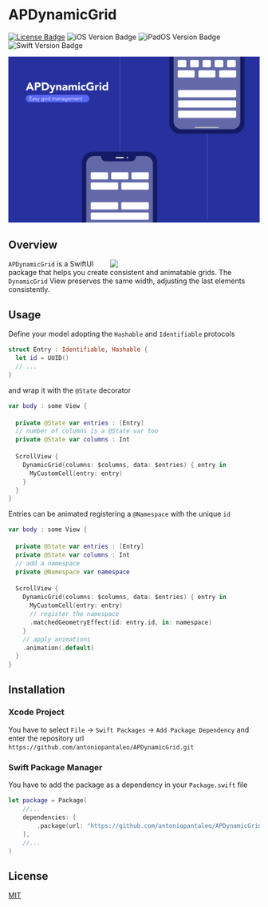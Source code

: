 # APDynamicGrid

[![License Badge](https://img.shields.io/badge/License-MIT-green?style=flat-square)](LICENSE.txt) ![iOS Version Badge](https://img.shields.io/badge/iOS-14.0-informational?style=flat-square&logo=apple&logoColor=white) ![iPadOS Version Badge](https://img.shields.io/badge/iPadOS-14.0-informational?style=flat-square&logo=apple&logoColor=white) ![Swift Version Badge](https://img.shields.io/badge/Swift-5.5-orange?style=flat-square&logo=swift&logoColor=white)

![Package Presentation Image](Assets/APDynamicGrid.png)

## Overview 

<img src="Assets/demo.gif" align="right" width="300"/>

`APDynamicGrid` is a SwiftUI package that helps you create consistent and animatable grids. The `DynamicGrid` View preserves the same width, adjusting the last elements consistently.

## Usage

Define your model adopting the `Hashable` and `Identifiable` protocols

```swift
struct Entry : Identifiable, Hashable {
  let id = UUID()
  // ...
}
```
and wrap it with the `@State` decorator

```swift
var body : some View {
  
  private @State var entries : [Entry]
  // number of columns is a @State var too
  private @State var columns : Int
  
  ScrollView {
    DynamicGrid(columns: $columns, data: $entries) { entry in 
      MyCustomCell(entry: entry)
    }
  }
}
```
Entries can be animated registering a `@Namespace` with the unique `id`

```swift
var body : some View {
  
  private @State var entries : [Entry]
  private @State var columns : Int
  // add a namespace
  private @Namespace var namespace
  
  ScrollView {
    DynamicGrid(columns: $columns, data: $entries) { entry in 
      MyCustomCell(entry: entry)
      // register the namespace
      .matchedGeometryEffect(id: entry.id, in: namespace)
    }
    // apply animations
    .animation(.default)
  }
}
```

## Installation

### Xcode Project

You have to select `File` -> `Swift Packages` -> `Add Package Dependency` and enter the repository url `https://github.com/antoniopantaleo/APDynamicGrid.git`

### Swift Package Manager

You have to add the package as a dependency in your `Package.swift` file
```swift
let package = Package(
    //...
    dependencies: [
        .package(url: "https://github.com/antoniopantaleo/APDynamicGrid.git", upToNextMajor(from: "1.0.0")),
    ],
    //...
)
```

## License
[MIT](LICENSE.txt)
